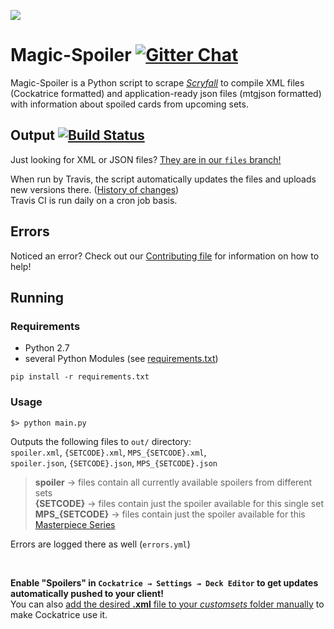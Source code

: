 [![](https://img.shields.io/badge/dynamic/xml.svg?label=Currently%20included%20sets&colorB=4ac41d&url=https%3A%2F%2Fraw.githubusercontent.com%2FCockatrice%2FMagic-Spoiler%2Ffiles%2Fspoiler.xml&query=%2F%2Flongname)](https://github.com/Cockatrice/Magic-Spoiler/blob/files/spoiler.xml)


# Magic-Spoiler [![Gitter Chat](https://img.shields.io/gitter/room/Cockatrice/Magic-Spoiler.svg)](https://gitter.im/Cockatrice/Magic-Spoiler) #

Magic-Spoiler is a Python script to scrape <i>[Scryfall](https://scryfall.com)</i> to compile XML files (Cockatrice formatted) and application-ready json files (mtgjson formatted) with information about spoiled cards from upcoming sets.

## Output [![Build Status](https://travis-ci.org/Cockatrice/Magic-Spoiler.svg?branch=master)](https://travis-ci.org/Cockatrice/Magic-Spoiler) ##
Just looking for XML or JSON files?  [They are in our `files` branch!](https://github.com/Cockatrice/Magic-Spoiler/tree/files) 

When run by Travis, the script automatically updates the files and uploads new versions there. ([History of changes](https://github.com/Cockatrice/Magic-Spoiler/commits/files))<br>
Travis CI is run daily on a cron job basis.

## Errors ##
Noticed an error?  Check out our [Contributing file](https://github.com/Cockatrice/Magic-Spoiler/blob/master/.github/CONTRIBUTING.md) for information on how to help!

## Running ##

### Requirements ###
 * Python 2.7
 * several Python Modules (see [requirements.txt](https://github.com/Cockatrice/Magic-Spoiler/blob/master/requirements.txt))

```
pip install -r requirements.txt
```

### Usage ###
 
```
$> python main.py
```

Outputs the following files to `out/` directory:<br>
`spoiler.xml`, `{SETCODE}.xml`, `MPS_{SETCODE}.xml`,<br>
`spoiler.json`, `{SETCODE}.json`, `MPS_{SETCODE}.json`
> **spoiler** → files contain all currently available spoilers from different sets<br>
> **{SETCODE}** → files contain just the spoiler available for this single set<br>
> **MPS_{SETCODE}** → files contain just the spoiler available for this [Masterpiece Series](http://magic.wizards.com/en/articles/archive/making-magic/masterpiece-series-2016-09-12)

Errors are logged there as well (`errors.yml`)

<br>

**Enable "Spoilers" in `Cockatrice → Settings → Deck Editor` to get updates automatically pushed to your client!**<br>
You can also [add the desired <b>.xml</b> file to your <i>customsets</i> folder manually](https://github.com/Cockatrice/Cockatrice/wiki/Custom-Cards-&-Sets#to-add-custom-sets-follow-these-steps) to make Cockatrice use it.
